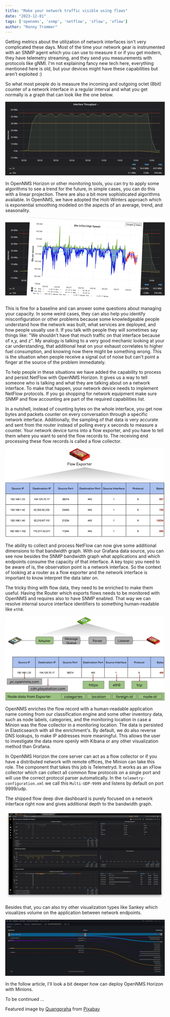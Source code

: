 ```yaml
---
title: "Make your network traffic visible using flows"
date: "2023-12-01"
tags: ['opennms', 'snmp', 'netflow', 'sflow', 'xflow']
author: "Ronny Trommer"
---
```


Getting metrics about the utilization of network interfaces isn't very complicated these days.
Most of the time your network gear is instrumented with an SNMP agent which you can use to measure it or if you get modern, they have telemetry streaming, and they send you measurements with protocols like gNMI.
I'm not explaining fancy new tech here, everything mentioned here is old, but your devices might have these capabilities but aren't exploited :)

So what most people do is measure the incoming and outgoing octet (8bit) counter of a network interface in a regular interval and what you get normally is a graph that can look like the one below.

![Bandwidth graph with throughput](bandwidth-throughput.png)

In OpenNMS Horizon or other monitoring tools, you can try to apply some algorithms to see a trend for the future, in simple cases, you can do this with a linear projection.
There are also a bit more sophisticated algorithms available.
In OpenNMS, we have adopted the Holt-Winters approach which is exponential smoothing modeled on the aspects of an average, trend, and seasonality.

![Bandwidth graph with trending](bandwidth-trending.png)

This is fine for a baseline and can answer some questions about managing your capacity.
In some weird cases, they can also help you identify misconfiguration or other problems because some knowledgeable people understand how the network was built, what services are deployed, and how people usually use it.
If you talk with people they will sometimes say things like: "We shouldn't have that much traffic on that interface because of x,y, and z".
My analogy is talking to a very good mechanic looking at your car understanding, that additional heat on your exhaust correlates to higher fuel consumption, and knowing now there might be something wrong.
This is the situation when people receive a signal out of noise but can't point a finger at the source of the problem immediately.

To help people in these situations we have added the capability to process and persist NetFlow with OpenNMS Horizon.
It gives us a way to tell someone who is talking and what they are talking about on a network interface.
To make that happen, your network device needs to implement NetFlow protocols.
If you go shopping for network equipment make sure SNMP and flow accounting are part of the required capabilities list.

In a nutshell, instead of counting bytes on the whole interface, you get now bytes and packets counter on every conversation through a specific network interface.
Additionally, the sampling of that data is very accurate and sent from the router instead of polling every x seconds to measure a counter.
Your network device turns into a flow exporter, and you have to tell them where you want to send the flow records to.
The receiving end processing these flow records is called a flow collector.

![Flow exporter with flows explained](flow-exporter.png)

The ability to collect and process NetFlow can now give some additional dimensions to that bandwidth graph.
With our Grafana data source, you can see now besides the SNMP bandwidth graph what applications and which endpoints consume the capacity of that interface.
A key topic you need to be aware of is, the observation point is a network interface.
So the context of looking at a router as a flow exporter and the network interface is important to know interpret the data later on.

The tricky thing with flow data, they need to be enriched to make them useful.
Having the Router which exports flows needs to be monitored with OpenNMS and requires also to have SNMP enabled.
That way we can resolve internal source interface identifiers to something human-readable like `eth0`.

![Enrichment of flows from OpenNMS](flow-enrichment.png)

OpenNMS enriches the flow record with a human-readable application name coming from our classification engine and some other inventory data, such as node labels, categories, and the monitoring location in case a Minion was the flow collector in a monitoring location.
The data is persisted in Elasticsearch with all the enrichment's.
By default, we do also reverse DNS lookups, to make IP addresses more meaningful.
This allows the user to investigate the data more openly with Kibana or any other visualization method than Grafana.

In OpenNMS Horizon the core server can act as a flow collector or if you have a distributed network with remote offices, the Minion can take this role.
The component that takes this job is Telemetryd.
It works as an xFlow collector which can collect all common flow protocols on a single port and will use the correct protocol parser automatically.
In the `telemetry-configuration.xml` we call this `Multi-UDP-9999` and listens by default on port 9999/udp.

The shipped flow deep dive dashboard is purely focused on a network interface right now and gives additional depth to the bandwidth graph.

![Flow deep dive dashboard in Grafana](flow-deepdive.png)

Besides that, you can also try other visualization types like Sankey which visualizes volume on the application between network endpoints.

![Example using the Grafana Sankey visualization](sankey.png)

In the follow article, I'll look a bit deeper how can deploy OpenNMS Horizon with Minions.

To be continued ...

Featured image by [Quangpraha](https://pixabay.com/users/quangpraha-7201644/) from [Pixabay](https://pixabay.com/photos/sea-ocean-flow-reef-rocks-shore-3025268/)
